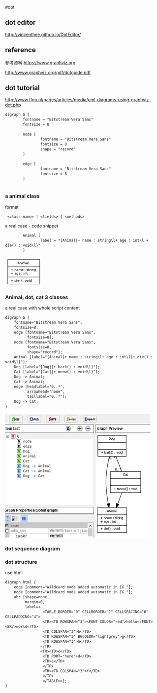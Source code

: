 #dot 

## dot editor 
http://vincenthee.github.io/DotEditor/

## reference
參考資料
https://www.graphviz.org

http://www.graphviz.org/pdf/dotguide.pdf


## dot tutorial
http://www.ffnn.nl/pages/articles/media/uml-diagrams-using-graphviz-dot.php



```
digraph G {
        fontname = "Bitstream Vera Sans"
        fontsize = 8

        node [
                fontname = "Bitstream Vera Sans"
                fontsize = 8
                shape = "record"
        ]

        edge [
                fontname = "Bitstream Vera Sans"
                fontsize = 8
        ]
      
```   

### a animal class

format
```
 <class-name> | <fields> | <methods>
```
a real case - code snippet
```
        Animal [
                label = "{Animal|+ name : string\l+ age : int\l|+ die() : void\l}"
        ]
```

![dot_animalclass](/assets/dot_animalclass.png)


###  Animal, dot, cat 3 classes

a real case with whole script content
```
digraph G {
    fontname="Bitstream Vera Sans";
    fontsize=8;
    edge [fontname="Bitstream Vera Sans", 
          fontsize=8];
    node [fontname="Bitstream Vera Sans", 
          fontsize=8, 
          shape="record"];
    Animal [label="{Animal|+ name : string\l+ age : int\l|+ die() : void\l}"];
    Dog [label="{Dog||+ bark() : void\l}"];
    Cat [label="{Cat||+ meow() : void\l}"];
    Dog -> Animal;
    Cat -> Animal;
    edge [headlabel="0..*", 
          arrowhead="none", 
          taillabel="0..*"];
    Dog -> Cat;
}
```
![dot_animal](/assets/dot_animal_dog_cat.png)
### dot sequence diagram


### dot structure
use html 
```
digraph html {
    edge [comment="Wildcard node added automatic in EG."];
    node [comment="Wildcard node added automatic in EG."];
    abc [shape=none, 
         margin=0, 
         label=<
                 <TABLE BORDER="0" CELLBORDER="1" CELLSPACING="0" CELLPADDING="4">
                 <TR><TD ROWSPAN="3"><FONT COLOR="red">hello</FONT><BR/>world</TD>
                 <TD COLSPAN="3">b</TD>
                 <TD ROWSPAN="3" BGCOLOR="lightgrey">g</TD>
                 <TD ROWSPAN="3">h</TD>
                </TR>
                <TR><TD>c</TD>
                 <TD PORT="here">d</TD>
                 <TD>e</TD>
                 </TR>
                 <TR><TD COLSPAN="3">f</TD>
                 </TR>
                 </TABLE>>];
}

```



